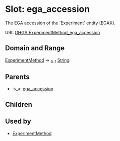 
# Slot: ega_accession


The EGA accession of the 'Experiment' entity (EGAX).

URI: [GHGA:ExperimentMethod_ega_accession](https://w3id.org/GHGA/ExperimentMethod_ega_accession)


## Domain and Range

[ExperimentMethod](ExperimentMethod.md) &#8594;  <sub>0..1</sub> [String](types/String.md)

## Parents

 *  is_a: [ega_accession](ega_accession.md)

## Children


## Used by

 * [ExperimentMethod](ExperimentMethod.md)
